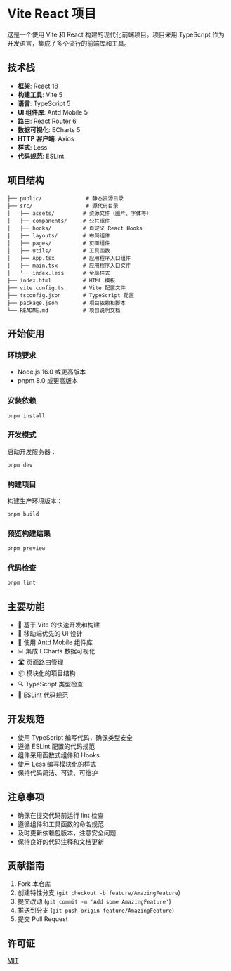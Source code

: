 # Vite React 项目

这是一个使用 Vite 和 React 构建的现代化前端项目。项目采用 TypeScript 作为开发语言，集成了多个流行的前端库和工具。

## 技术栈

- **框架**: React 18
- **构建工具**: Vite 5
- **语言**: TypeScript 5
- **UI 组件库**: Antd Mobile 5
- **路由**: React Router 6
- **数据可视化**: ECharts 5
- **HTTP 客户端**: Axios
- **样式**: Less
- **代码规范**: ESLint

## 项目结构

```
├── public/              # 静态资源目录
├── src/                 # 源代码目录
│   ├── assets/         # 资源文件（图片、字体等）
│   ├── components/     # 公共组件
│   ├── hooks/          # 自定义 React Hooks
│   ├── layouts/        # 布局组件
│   ├── pages/          # 页面组件
│   ├── utils/          # 工具函数
│   ├── App.tsx         # 应用程序入口组件
│   ├── main.tsx        # 应用程序入口文件
│   └── index.less      # 全局样式
├── index.html          # HTML 模板
├── vite.config.ts      # Vite 配置文件
├── tsconfig.json       # TypeScript 配置
├── package.json        # 项目依赖和脚本
└── README.md           # 项目说明文档
```

## 开始使用

### 环境要求

- Node.js 16.0 或更高版本
- pnpm 8.0 或更高版本

### 安装依赖

```bash
pnpm install
```

### 开发模式

启动开发服务器：

```bash
pnpm dev
```

### 构建项目

构建生产环境版本：

```bash
pnpm build
```

### 预览构建结果

```bash
pnpm preview
```

### 代码检查

```bash
pnpm lint
```

## 主要功能

- 🚀 基于 Vite 的快速开发和构建
- 📱 移动端优先的 UI 设计
- 🎨 使用 Antd Mobile 组件库
- 📊 集成 ECharts 数据可视化
- 🛣️ 页面路由管理
- 📦 模块化的项目结构
- 🔍 TypeScript 类型检查
- 🎯 ESLint 代码规范

## 开发规范

- 使用 TypeScript 编写代码，确保类型安全
- 遵循 ESLint 配置的代码规范
- 组件采用函数式组件和 Hooks
- 使用 Less 编写模块化的样式
- 保持代码简洁、可读、可维护

## 注意事项

- 确保在提交代码前运行 lint 检查
- 遵循组件和工具函数的命名规范
- 及时更新依赖包版本，注意安全问题
- 保持良好的代码注释和文档更新

## 贡献指南

1. Fork 本仓库
2. 创建特性分支 (`git checkout -b feature/AmazingFeature`)
3. 提交改动 (`git commit -m 'Add some AmazingFeature'`)
4. 推送到分支 (`git push origin feature/AmazingFeature`)
5. 提交 Pull Request

## 许可证

[MIT](LICENSE)
